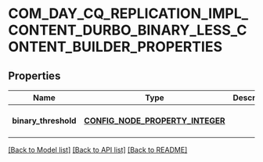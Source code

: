 # COM_DAY_CQ_REPLICATION_IMPL_CONTENT_DURBO_BINARY_LESS_CONTENT_BUILDER_PROPERTIES

## Properties
Name | Type | Description | Notes
------------ | ------------- | ------------- | -------------
**binary_threshold** | [**CONFIG_NODE_PROPERTY_INTEGER**](configNodePropertyInteger.md) |  | [optional] [default to null]

[[Back to Model list]](../README.md#documentation-for-models) [[Back to API list]](../README.md#documentation-for-api-endpoints) [[Back to README]](../README.md)


